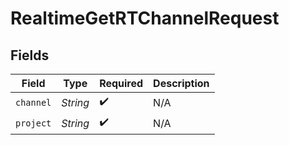 # RealtimeGetRTChannelRequest


## Fields

| Field              | Type               | Required           | Description        |
| ------------------ | ------------------ | ------------------ | ------------------ |
| `channel`          | *String*           | :heavy_check_mark: | N/A                |
| `project`          | *String*           | :heavy_check_mark: | N/A                |
